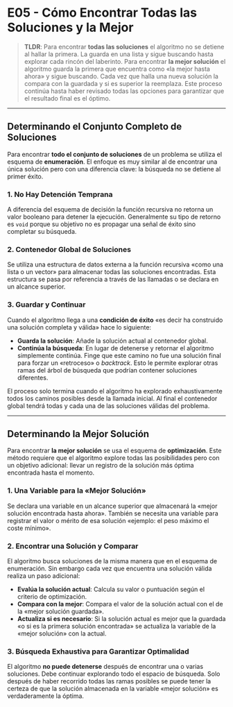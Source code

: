 # E05 - Cómo Encontrar Todas las Soluciones y la Mejor

> **TLDR**: Para encontrar **todas las soluciones** el algoritmo no se detiene al hallar la primera. La guarda en una lista y sigue buscando hasta explorar cada rincón del laberinto. Para encontrar **la mejor solución** el algoritmo guarda la primera que encuentra como «la mejor hasta ahora» y sigue buscando. Cada vez que halla una nueva solución la compara con la guardada y si es superior la reemplaza. Este proceso continúa hasta haber revisado todas las opciones para garantizar que el resultado final es el óptimo.

---

## Determinando el Conjunto Completo de Soluciones

Para encontrar **todo el conjunto de soluciones** de un problema se utiliza el esquema de **enumeración**. El enfoque es muy similar al de encontrar una única solución pero con una diferencia clave: la búsqueda no se detiene al primer éxito.

### 1. No Hay Detención Temprana

A diferencia del esquema de decisión la función recursiva no retorna un valor booleano para detener la ejecución. Generalmente su tipo de retorno es `void` porque su objetivo no es propagar una señal de éxito sino completar su búsqueda.

### 2. Contenedor Global de Soluciones

Se utiliza una estructura de datos externa a la función recursiva «como una lista o un vector» para almacenar todas las soluciones encontradas. Esta estructura se pasa por referencia a través de las llamadas o se declara en un alcance superior.

### 3. Guardar y Continuar

Cuando el algoritmo llega a una **condición de éxito** «es decir ha construido una solución completa y válida» hace lo siguiente:
* **Guarda la solución**: Añade la solución actual al contenedor global.
* **Continúa la búsqueda**: En lugar de detenerse y retornar el algoritmo simplemente continúa. Finge que este camino no fue una solución final para forzar un «retroceso» o *backtrack*. Esto le permite explorar otras ramas del árbol de búsqueda que podrían contener soluciones diferentes.

El proceso solo termina cuando el algoritmo ha explorado exhaustivamente todos los caminos posibles desde la llamada inicial. Al final el contenedor global tendrá todas y cada una de las soluciones válidas del problema.

---

## Determinando la Mejor Solución

Para encontrar **la mejor solución** se usa el esquema de **optimización**. Este método requiere que el algoritmo explore todas las posibilidades pero con un objetivo adicional: llevar un registro de la solución más óptima encontrada hasta el momento.

### 1. Una Variable para la «Mejor Solución»

Se declara una variable en un alcance superior que almacenará la «mejor solución encontrada hasta ahora». También se necesita una variable para registrar el valor o mérito de esa solución «ejemplo: el peso máximo el coste mínimo».

### 2. Encontrar una Solución y Comparar

El algoritmo busca soluciones de la misma manera que en el esquema de enumeración. Sin embargo cada vez que encuentra una solución válida realiza un paso adicional:
* **Evalúa la solución actual**: Calcula su valor o puntuación según el criterio de optimización.
* **Compara con la mejor**: Compara el valor de la solución actual con el de la «mejor solución guardada».
* **Actualiza si es necesario**: Si la solución actual es mejor que la guardada «o si es la primera solución encontrada» se actualiza la variable de la «mejor solución» con la actual.

### 3. Búsqueda Exhaustiva para Garantizar Optimalidad
El algoritmo **no puede detenerse** después de encontrar una o varias soluciones. Debe continuar explorando todo el espacio de búsqueda. Solo después de haber recorrido todas las ramas posibles se puede tener la certeza de que la solución almacenada en la variable «mejor solución» es verdaderamente la óptima.
